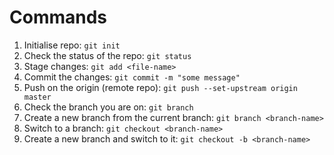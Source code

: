 # Commands

1. Initialise repo: `git init`
1. Check the status of the repo: `git status`
1. Stage changes: `git add <file-name>`
1. Commit the changes: `git commit -m "some message"`
1. Push on the origin (remote repo): `git push --set-upstream origin master`
1. Check the branch you are on: `git branch`
1. Create a new branch from the current branch: `git branch <branch-name>`
1. Switch to a branch: `git checkout <branch-name>`
1. Create a new branch and switch to it: `git checkout -b <branch-name>`
